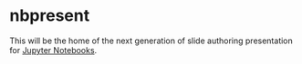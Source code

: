 # nbpresent
This will be the home of the next generation of slide authoring presentation
for [Jupyter Notebooks](https://github.com/jupyter/notebook).
